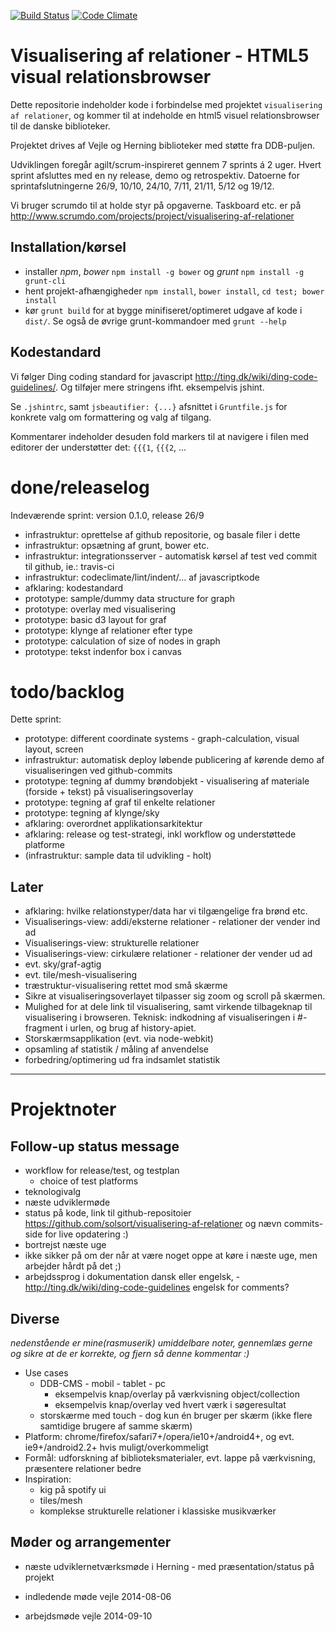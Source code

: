 [![Build Status](https://travis-ci.org/solsort/visualisering-af-relationer.svg?branch=master)](https://travis-ci.org/solsort/visualisering-af-relationer)
[![Code Climate](https://codeclimate.com/github/solsort/visualisering-af-relationer/badges/gpa.svg)](https://codeclimate.com/github/solsort/visualisering-af-relationer)

# Visualisering af relationer - HTML5 visual relationsbrowser

Dette repositorie indeholder kode i forbindelse med projektet `visualisering af relationer`, og kommer til at indeholde en html5 visuel relationsbrowser til de danske biblioteker.

Projektet drives af Vejle og Herning biblioteker med støtte fra DDB-puljen.

Udviklingen foregår agilt/scrum-inspireret gennem 7 sprints á 2 uger. 
Hvert sprint afsluttes med en ny release, demo og retrospektiv.
Datoerne for sprintafslutningerne 26/9, 10/10, 24/10, 7/11, 21/11, 5/12 og 19/12.

Vi bruger scrumdo til at holde styr på opgaverne. Taskboard etc. er på http://www.scrumdo.com/projects/project/visualisering-af-relationer

## Installation/kørsel

- installer _npm_, _bower_ `npm install -g bower` og _grunt_ `npm install -g grunt-cli`
- hent projekt-afhængigheder `npm install`, `bower install`, `cd test; bower install`
- kør `grunt build` for at bygge minifiseret/optimeret udgave af kode i `dist/`. Se også de øvrige grunt-kommandoer med `grunt --help`

## Kodestandard

Vi følger Ding coding standard for javascript  http://ting.dk/wiki/ding-code-guidelines/.
Og tilføjer mere stringens ifht. eksempelvis jshint.

Se `.jshintrc`, samt `jsbeautifier: {...}` afsnittet i `Gruntfile.js` for konkrete valg om formattering og valg af tilgang.

Kommentarer indeholder desuden fold markers til at navigere i filen med editorer der understøtter det: `{{{1`, `{{{2`, ...

# done/releaselog


Indeværende sprint:
version 0.1.0, release 26/9

- infrastruktur: oprettelse af github repositorie, og basale filer i dette
- infrastruktur: opsætning af grunt, bower etc.
- infrastruktur: integrationsserver - automatisk kørsel af test ved commit til github, ie.: travis-ci
- infrastruktur: codeclimate/lint/indent/... af javascriptkode
- afklaring: kodestandard
- prototype: sample/dummy data structure for graph
- prototype: overlay med visualisering
- prototype: basic d3 layout for graf
- prototype: klynge af relationer efter type
- prototype: calculation of size of nodes in graph
- prototype: tekst indenfor box i canvas

# todo/backlog

Dette sprint:

- prototype: different coordinate systems - graph-calculation, visual layout, screen
- infrastruktur: automatisk deploy løbende publicering af kørende demo af visualiseringen ved github-commits
- prototype: tegning af dummy brøndobjekt - visualisering af materiale (forside + tekst) på visualiseringsoverlay
- prototype: tegning af graf til enkelte relationer
- prototype: tegning af klynge/sky
- afklaring: overordnet applikationsarkitektur
- afklaring: release og test-strategi, inkl workflow og understøttede platforme
- (infrastruktur: sample data til udvikling - holt)

## Later

- afklaring: hvilke relationstyper/data har vi tilgængelige fra brønd etc.
- Visualiserings-view: addi/eksterne relationer - relationer der vender ind ad
- Visualiserings-view: strukturelle relationer
- Visualiserings-view: cirkulære relationer - relationer der vender ud ad
- evt. sky/graf-agtig
- evt. tile/mesh-visualisering
- træstruktur-visualisering rettet mod små skærme
- Sikre at visualiseringsoverlayet tilpasser sig zoom og scroll på skærmen.
- Mulighed for at dele link til visualisering, samt virkende tilbageknap til visualisering i browseren. Teknisk: indkodning af visualiseringen i #-fragment i urlen, og brug af history-apiet.
- Storskærmsapplikation (evt. via node-webkit)
- opsamling af statistik / måling af anvendelse
- forbedring/optimering ud fra indsamlet statistik

----

# Projektnoter

## Follow-up status message

- workflow for release/test, og testplan
  - choice of test platforms
- teknologivalg
- næste udviklermøde
- status på kode, link til github-repositoier https://github.com/solsort/visualisering-af-relationer og nævn commits-side for live opdatering :)
- bortrejst næste uge
- ikke sikker på om der når at være noget oppe at køre i næste uge, men arbejder hårdt på det ;)
- arbejdssprog i dokumentation dansk eller engelsk, - http://ting.dk/wiki/ding-code-guidelines engelsk for comments?

## Diverse
_nedenstående er mine(rasmuserik) umiddelbare noter, gennemlæs gerne og sikre at de er korrekte, og fjern så denne kommentar :)_

- Use cases
  - DDB-CMS - mobil - tablet - pc 
    - eksempelvis knap/overlay på værkvisning object/collection
    - eksempelvis knap/overlay ved hvert værk i søgeresultat
  - storskærme med touch - dog kun én bruger per skærm (ikke flere samtidige brugere af samme skærm)
- Platform: chrome/firefox/safari7+/opera/ie10+/android4+, og evt. ie9+/android2.2+ hvis muligt/overkommeligt
- Formål: udforskning af biblioteksmaterialer, evt. lappe på værkvisning, præsentere relationer bedre
- Inspiration:
  - kig på spotify ui
  - tiles/mesh
  - komplekse strukturelle relationer i klassiske musikværker


## Møder og arrangementer

- næste udviklernetværksmøde i Herning - med præsentation/status på projekt

- indledende møde vejle 2014-08-06
- arbejdsmøde vejle 2014-09-10
